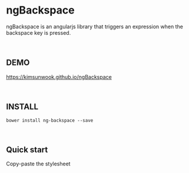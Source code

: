 ngBackspace
=======

ngBackspace is an angularjs library that triggers an expression when the backspace key is pressed.

<br/>

DEMO
-------
https://kimsunwook.github.io/ngBackspace

<br/>

INSTALL
-------

```
bower install ng-backspace --save
```

<br/>

Quick start
-------
Copy-paste the stylesheet <script> into your <body>.

```
<script src=".bower_components/ng-backspace/ngBackspace.js"></script>
```
or
```
<script src=".bower_components/ng-backspace/ngBackspace.min.js"></script>
```
or
```
<script src="https://raw.githubusercontent.com/KimSunWook/ngBackspace/master/ngBackspace.js"></script>
```
or
```
<script src="https://raw.githubusercontent.com/KimSunWook/ngBackspace/master/ngBackspace.min.js"></script>
```

<br/>

USAGE
-----

Make sure you include the module 'ngBackspace' in your application config

```
angular.module('myApp', [
  'ngBackspace',
  ...
]);
```

```
<input
  ng-backspace="message = 'backspace pressed'" // Invoked when you press the Backspace key
  ng-backspace-model="model" // If you do not put object, $backspace and $backspaceed values ​​are stored in scope.
  ng-backspace-duration="1000" // The value of $ backspace lasts true and the default value is 100 (ms).
  ng-class="[
    {'backspace_classes':model.$backspace}, // The value of $backspace becomes true on click and turns false after duration (ms).
    {'backspace_classes':model.$backspaceed} // The value of $backspaceed is true when clicked and does not change.
  ]">
```

Once backspace is pressed

```
$scope.message === 'backspace pressed' // true
$scope.model.$backspace === true // true
$scope.model.$backspaceed === true // true
```

<br/>

Easy!
